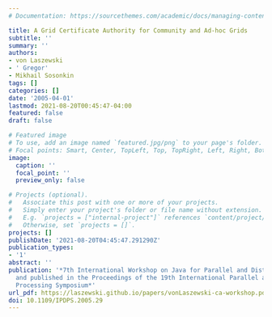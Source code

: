 ```yaml
---
# Documentation: https://sourcethemes.com/academic/docs/managing-content/

title: A Grid Certificate Authority for Community and Ad-hoc Grids
subtitle: ''
summary: ''
authors:
- von Laszewski
- ' Gregor'
- Mikhail Sosonkin
tags: []
categories: []
date: '2005-04-01'
lastmod: 2021-08-20T00:45:47-04:00
featured: false
draft: false

# Featured image
# To use, add an image named `featured.jpg/png` to your page's folder.
# Focal points: Smart, Center, TopLeft, Top, TopRight, Left, Right, BottomLeft, Bottom, BottomRight.
image:
  caption: ''
  focal_point: ''
  preview_only: false

# Projects (optional).
#   Associate this post with one or more of your projects.
#   Simply enter your project's folder or file name without extension.
#   E.g. `projects = ["internal-project"]` references `content/project/deep-learning/index.md`.
#   Otherwise, set `projects = []`.
projects: []
publishDate: '2021-08-20T04:45:47.291290Z'
publication_types:
- '1'
abstract: ''
publication: '*7th International Workshop on Java for Parallel and Distributed Computing
  and published in the Proceedings of the 19th International Parallel and Distributed
  Processing Symposium*'
url_pdf: https://laszewski.github.io/papers/vonLaszewski-ca-workshop.pdf
doi: 10.1109/IPDPS.2005.29
---
```

